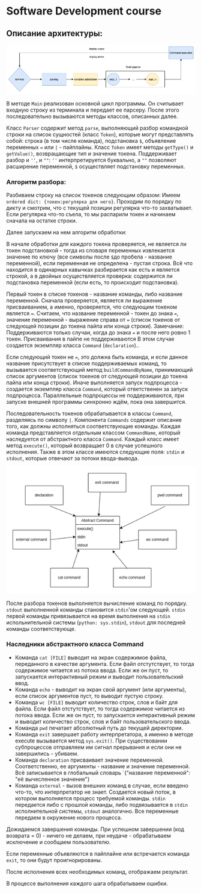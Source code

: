 # Software Development course

## Описание архитектуры:
![Architecture](diagram.png)

В методе `Main` реализован основной цикл программы. Он считывает входную строку из терминала и передает ее парсеру. После этого последовательно вызываются методы классов, описанных далее.

Класс `Parser` содержит метод `parse`, выполняющий разбор командной строки на список сущностей (класс `Token`), которые могут представлять собой: 
строка (в том числе команда), подстановка `$`, объявление переменных `=` или `|` - пайплайны. 
Класс `Token` имеет методы `getType()` и `getValue()`, возвращающие тип и значение токена.
Поддерживает разбор и `''`, и `""`: `''` интерпретируется буквально, а `""` позволяют расширение переменной, `$` осуществляет подстановку переменных.

### Алгоритм разбора:

Разбиваем строку на список токенов следующим образом:
Имеем `ordered dict: {токен:регулярка для него}`. Проходим по порядку по дикту и смотрим, что с текущей позиции регулярка что-то захватывает. Если регулярка что-то съела, то мы распарили токен и начинаем сначала на остатке строки.

Далее запускаем на нем алгоритм обработки:

В начале обработки для каждого токена проверяется, не является ли токен подстановкой - 
тогда из словаря переменных извлекается значение по ключу (все символы после `$`до пробела - название переменной), если переменная не определена - пустая строка.
Всё что находится в одинарных кавычках разбирается как есть и является строкой, а в двойных осуществляется проверка: содержится ли подстановка переменной (если есть, то происходит подстановка). 

Первый токен в списке токенов - название команды, либо название переменной.
Сначала проверяется, является ли выражение присваиванием, а именно, проверяется, что следующим токеном является `=`. 
Считаем, что название переменной - токен до знака `=`, 
значение переменной - выражение справа от `=` (список токенов от следующей позиции до токена пайпа или конца строки). 
Замечание: 
Поддерживаются только случаи, когда до знака `=` и после него ровно 1 токен. 
Присваивания в пайпе не поддерживаются
В этом случае создается экземпляр класса `Command` (`declaration`)..

Если следующий токен не `=`, это должна быть команда, и если данное название присутствует в списке поддерживаемых команд, 
то вызывается соответствующий метод `buildCommandByName`, принимающий список аргументов (список токенов от следующей позиции до токена пайпа или конца строки).
Иначе выполняется запуск подпроцесса - создается экземпляр класса `Command`, который ответственен за запуск подпроцесса. Параллельные подпроцессы не поддерживаются, при запуске внешней программы синхронно ждём, пока она завершится.

Последовательность токенов обрабатывается в классы `Command`, разделяясь по символу `|`. 
Компонента `Commands` содержит описание того, как должны исполняться соответствующие команды. 
Каждая команда представляется отдельным классом `CommandName`, который наследуется от абстрактного класса `Command`. 
Каждый класс имеет метод `execute()`, который возвращает 0 в случае успешного исполнения. 
Также в этом классе имеются следующие поля: `stdin` и `stdout`, которые отвечают за потоки ввода-вывода.

![Classes](classes.png)

После разбора токенов выполняется вычисление команд по порядку. `stdout` выполненной команды становится `stdin`'ом следующей.
`stdin` первой команды привязывается на время выполнения на `stdin` испольнительной системы (`python: sys.stdin`), `stdout` для последней команды соответствующе.


### Наследники абстрактного класса Command

* Команда `cat [FILE]` выводит на экран содержимое файла, переданного в качестве аргумента. Если файл отстутствует, то тогда содержимое читается из потока ввода. Если же он пуст, то запускается интерактивный режим и выводит пользовательский ввод.
* Команда `echo`  - выводит на экран свой аргумент (или аргументы), если список аргументов пуст, то выводит пустую строку.
* Команда `wc [FILE]` выводит количество строк, слов и байт для файла. Если файл отстутствует, то тогда содержимое читается из потока ввода.  Если же он пуст, то запускается интерактивный режим и выводит количество строк, слов и байт пользовательского ввода.
* Команда `pwd` печатает абсолютный путь до текущей директории.
* Команда `exit` завершает работу интерпретатора, а именно в методе execute вызывается метод `sys.exit()`. При существовании субпроцессов отправляем им сигнал прерывания и если они не завершились - убиваем. 
* Команда `declaration` присваивает значение переменной. Соответственно, ее аргументы - название и значение переменной. Всё записывается в глобальный словарь `{"название переменной": "её вычесленное значение"}
* Команда `external` - вызов внешних команд в случае, если введено что-то, что интерпретатор не знает. Создается новый поток, в котором выполняется процесс требуемой команды.  `stdin` передается либо с прошлой команды, либо подвязывается в `stdin` исполнительной системы, `stdout` аналогично. Все переменные передаем в окружение нового процесса.

Дожидаемся завершения команды. При успешном завершении (код возврата = 0) - ничего не делаем, при неудаче - обрабатываем исключение и сообщаем пользователю. 

Если переменные объявляются в пайплайне или встречается команда `exit`, то они будут проигнорированы.  

После исполнения всех необходимых команд, отображаем результат.

В процессе выполнения каждого шага обрабатываем ошибки.

